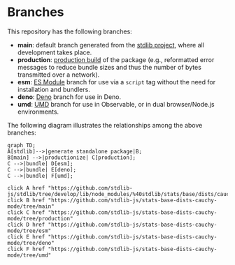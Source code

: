 <!--

@license Apache-2.0

Copyright (c) 2022 The Stdlib Authors.

Licensed under the Apache License, Version 2.0 (the "License");
you may not use this file except in compliance with the License.
You may obtain a copy of the License at

    http://www.apache.org/licenses/LICENSE-2.0

Unless required by applicable law or agreed to in writing, software
distributed under the License is distributed on an "AS IS" BASIS,
WITHOUT WARRANTIES OR CONDITIONS OF ANY KIND, either express or implied.
See the License for the specific language governing permissions and
limitations under the License.

-->

# Branches

This repository has the following branches:

-   **main**: default branch generated from the [stdlib project][stdlib-url], where all development takes place.
-   **production**: [production build][production-url] of the package (e.g., reformatted error messages to reduce bundle sizes and thus the number of bytes transmitted over a network).
-   **esm**: [ES Module][esm-url] branch for use via a `script` tag without the need for installation and bundlers.
-   **deno**: [Deno][deno-url] branch for use in Deno.
-   **umd**: [UMD][umd-url] branch for use in Observable, or in dual browser/Node.js environments.

The following diagram illustrates the relationships among the above branches:

```mermaid
graph TD;
A[stdlib]-->|generate standalone package|B;
B[main] -->|productionize| C[production];
C -->|bundle| D[esm];
C -->|bundle| E[deno];
C -->|bundle| F[umd];

click A href "https://github.com/stdlib-js/stdlib/tree/develop/lib/node_modules/%40stdlib/stats/base/dists/cauchy/mode"
click B href "https://github.com/stdlib-js/stats-base-dists-cauchy-mode/tree/main"
click C href "https://github.com/stdlib-js/stats-base-dists-cauchy-mode/tree/production"
click D href "https://github.com/stdlib-js/stats-base-dists-cauchy-mode/tree/esm"
click E href "https://github.com/stdlib-js/stats-base-dists-cauchy-mode/tree/deno"
click F href "https://github.com/stdlib-js/stats-base-dists-cauchy-mode/tree/umd"
```

[stdlib-url]: https://github.com/stdlib-js/stdlib/tree/develop/lib/node_modules/%40stdlib/stats/base/dists/cauchy/mode
[production-url]: https://github.com/stdlib-js/stats-base-dists-cauchy-mode/tree/production
[deno-url]: https://github.com/stdlib-js/stats-base-dists-cauchy-mode/tree/deno
[umd-url]: https://github.com/stdlib-js/stats-base-dists-cauchy-mode/tree/umd
[esm-url]: https://github.com/stdlib-js/stats-base-dists-cauchy-mode/tree/esm